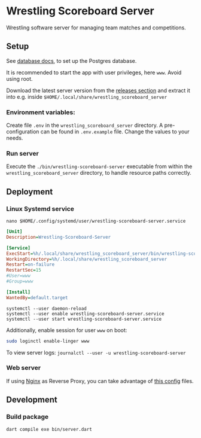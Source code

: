 # Wrestling Scoreboard Server

Wrestling software server for managing team matches and competitions.

## Setup

See [database docs](./database/README.md), to set up the Postgres database.

It is recommended to start the app with user privileges, here `www`. Avoid using root.

Download the latest server version from the [releases section](https://github.com/Oberhauser-Dev/wrestling_scoreboard/releases)
and extract it into e.g. inside `$HOME/.local/share/wrestling_scoreboard_server`

### Environment variables:

Create file `.env` in the `wrestling_scoreboard_server` directory.
A pre-configuration can be found in `.env.example` file. Change the values to your needs.

### Run server

Execute the `./bin/wrestling-scoreboard-server` executable from within the `wrestling_scoreboard_server` directory, to handle resource paths correctly.

## Deployment

### Linux Systemd service

```shell
nano $HOME/.config/systemd/user/wrestling-scoreboard-server.service
```

```ini
[Unit]
Description=Wrestling-Scoreboard-Server

[Service]
ExecStart=%h/.local/share/wrestling_scoreboard_server/bin/wrestling-scoreboard-server
WorkingDirectory=%h/.local/share/wrestling_scoreboard_server
Restart=on-failure
RestartSec=15
#User=www
#Group=www

[Install]
WantedBy=default.target
```

```shell
systemctl --user daemon-reload
systemctl --user enable wrestling-scoreboard-server.service
systemctl --user start wrestling-scoreboard-server.service
```

Additionally, enable session for user `www` on boot:
```bash
sudo loginctl enable-linger www
```

To view server logs: 
`journalctl --user -u wrestling-scoreboard-server`

### Web server

If using [Nginx](https://en.wikipedia.org/wiki/Nginx) as Reverse Proxy, you can take advantage of [this config](docs/nginx/wrestling-scoreboard-server.conf) files.

## Development

### Build package

```shell
dart compile exe bin/server.dart
```

